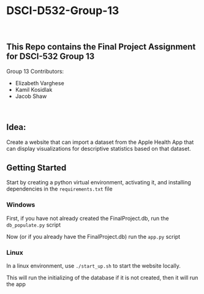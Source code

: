 # DSCI-D532-Group-13
<br>

## This Repo contains the Final Project Assignment for DSCI-532 Group 13


Group 13 Contributors:

- Elizabeth Varghese
- Kamil Kosidlak
- Jacob Shaw

<br>

## Idea:

Create a website that can import a dataset from the Apple Health App that can display visualizations for descriptive statistics based on that dataset. 

## Getting Started

Start by creating a python virtual environment, activating it, and installing dependencies in the ```requirements.txt``` file

### Windows

First, if you have not already created the FinalProject.db, run the ```db_populate.py``` script

Now (or if you already have the FinalProject.db) run the ```app.py``` script

### Linux

In a linux environment, use ```./start_up.sh``` to start the website locally.

This will run the initializing of the database if it is not created, then it will run the app